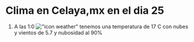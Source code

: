 # Clima en Celaya,mx en el dia 25

1. A las 1:0 !["icon weather"](http://openweathermap.org/img/w/04n.png) tenemos una temperatura de 17 C con nubes y  vientos de 5.7 y nubosidad al 90%
